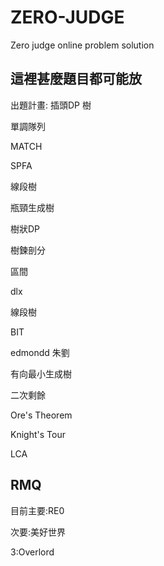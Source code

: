# ZERO-JUDGE
Zero judge online problem solution

這裡甚麼題目都可能放
---------------------------
出題計畫: 
插頭DP
樹

單調隊列 

MATCH

SPFA

線段樹

瓶頸生成樹

樹狀DP

樹鍊剖分

區間

dlx

線段樹

BIT

edmondd 朱劉 

有向最小生成樹

二次剩餘

Ore's Theorem

Knight's Tour

LCA

RMQ
-------------------------
目前主要:RE0

次要:美好世界

3:Overlord
